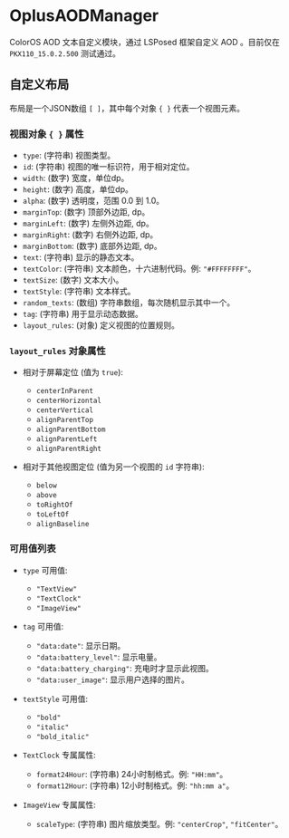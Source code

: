 # OplusAODManager

ColorOS AOD 文本自定义模块，通过 LSPosed 框架自定义 AOD 。目前仅在 `PKX110_15.0.2.500` 测试通过。


## 自定义布局

布局是一个JSON数组 `[ ]`，其中每个对象 `{ }` 代表一个视图元素。

### 视图对象 `{ }` 属性

  * `type`: (字符串) 视图类型。
  * `id`: (字符串) 视图的唯一标识符，用于相对定位。
  * `width`: (数字) 宽度，单位dp。
  * `height`: (数字) 高度，单位dp。
  * `alpha`: (数字) 透明度，范围 0.0 到 1.0。
  * `marginTop`: (数字) 顶部外边距, dp。
  * `marginLeft`: (数字) 左侧外边距, dp。
  * `marginRight`: (数字) 右侧外边距, dp。
  * `marginBottom`: (数字) 底部外边距, dp。
  * `text`: (字符串) 显示的静态文本。
  * `textColor`: (字符串) 文本颜色，十六进制代码。例: `"#FFFFFFFF"`。
  * `textSize`: (数字) 文本大小。
  * `textStyle`: (字符串) 文本样式。
  * `random_texts`: (数组) 字符串数组，每次随机显示其中一个。
  * `tag`: (字符串) 用于显示动态数据。
  * `layout_rules`: (对象) 定义视图的位置规则。

### `layout_rules` 对象属性

  * 相对于屏幕定位 (值为 `true`):

      * `centerInParent`
      * `centerHorizontal`
      * `centerVertical`
      * `alignParentTop`
      * `alignParentBottom`
      * `alignParentLeft`
      * `alignParentRight`

  * 相对于其他视图定位 (值为另一个视图的 `id` 字符串):

      * `below`
      * `above`
      * `toRightOf`
      * `toLeftOf`
      * `alignBaseline`

### 可用值列表

  * `type` 可用值:

      * `"TextView"`
      * `"TextClock"`
      * `"ImageView"`

  * `tag` 可用值:

      * `"data:date"`: 显示日期。
      * `"data:battery_level"`: 显示电量。
      * `"data:battery_charging"`: 充电时才显示此视图。
      * `"data:user_image"`: 显示用户选择的图片。

  * `textStyle` 可用值:

      * `"bold"`
      * `"italic"`
      * `"bold_italic"`

  * `TextClock` 专属属性:

      * `format24Hour`: (字符串) 24小时制格式。例: `"HH:mm"`。
      * `format12Hour`: (字符串) 12小时制格式。例: `"hh:mm a"`。

  * `ImageView` 专属属性:

      * `scaleType`: (字符串) 图片缩放类型。例: `"centerCrop"`, `"fitCenter"`。
